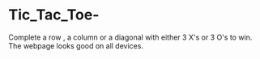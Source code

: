 # Tic_Tac_Toe-
Complete a row , a column or a diagonal with either 3 X's or 3 O's to win. 
The webpage looks good on all devices.

